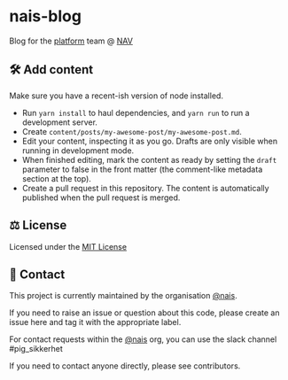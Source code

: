 # nais-blog

Blog for the [platform](https://nais.io) team @ [NAV](https://nav.no)

## 🛠 Add content

Make sure you have a recent-ish version of node installed.
* Run `yarn install` to haul dependencies, and `yarn run` to run a development server.
* Create `content/posts/my-awesome-post/my-awesome-post.md`.
* Edit your content, inspecting it as you go. Drafts are only visible when running in development mode.
* When finished editing, mark the content as ready by setting the `draft` parameter to false in the front matter (the comment-like metadata section at the top).
* Create a pull request in this repository. The content is automatically published when the pull request is merged.

## ⚖️ License

Licensed under the [MIT License](LICENSE)

## 👥 Contact

This project is currently maintained by the organisation [@nais](https://github.com/nais).

If you need to raise an issue or question about this code, please create an issue here and tag it with the appropriate label.

For contact requests within the [@nais](https://github.com/nais) org, you can use the slack channel #pig_sikkerhet

If you need to contact anyone directly, please see contributors.
